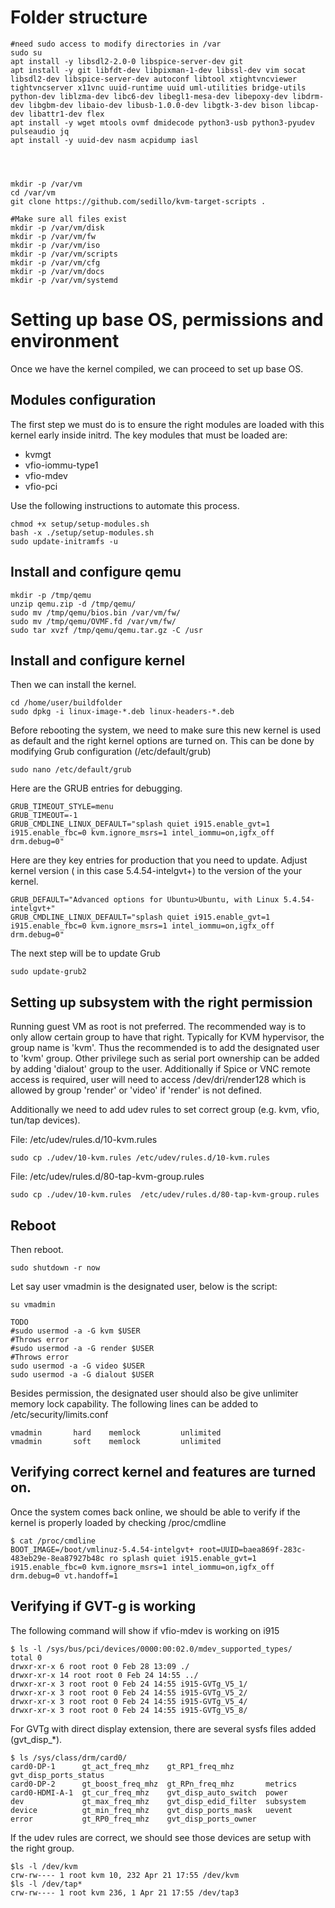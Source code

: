 # Folder structure
```
#need sudo access to modify directories in /var
sudo su
apt install -y libsdl2-2.0-0 libspice-server-dev git
apt install -y git libfdt-dev libpixman-1-dev libssl-dev vim socat libsdl2-dev libspice-server-dev autoconf libtool xtightvncviewer tightvncserver x11vnc uuid-runtime uuid uml-utilities bridge-utils python-dev liblzma-dev libc6-dev libegl1-mesa-dev libepoxy-dev libdrm-dev libgbm-dev libaio-dev libusb-1.0.0-dev libgtk-3-dev bison libcap-dev libattr1-dev flex
apt install -y wget mtools ovmf dmidecode python3-usb python3-pyudev pulseaudio jq
apt install -y uuid-dev nasm acpidump iasl




mkdir -p /var/vm
cd /var/vm
git clone https://github.com/sedillo/kvm-target-scripts .

#Make sure all files exist
mkdir -p /var/vm/disk
mkdir -p /var/vm/fw
mkdir -p /var/vm/iso
mkdir -p /var/vm/scripts
mkdir -p /var/vm/cfg
mkdir -p /var/vm/docs
mkdir -p /var/vm/systemd
```
# Setting up base OS, permissions and environment

Once we have the kernel compiled, we can proceed to set up base OS.

## Modules configuration

The first step we must do is to ensure the right modules are loaded with this kernel early inside initrd. The key modules that must be loaded are:
* kvmgt
* vfio-iommu-type1
* vfio-mdev
* vfio-pci

Use the following instructions to automate this process.

```
chmod +x setup/setup-modules.sh
bash -x ./setup/setup-modules.sh
sudo update-initramfs -u
```
## Install and configure qemu
```
mkdir -p /tmp/qemu
unzip qemu.zip -d /tmp/qemu/
sudo mv /tmp/qemu/bios.bin /var/vm/fw/
sudo mv /tmp/qemu/OVMF.fd /var/vm/fw/
sudo tar xvzf /tmp/qemu/qemu.tar.gz -C /usr

```
## Install and configure kernel

Then we can install the kernel.
```
cd /home/user/buildfolder
sudo dpkg -i linux-image-*.deb linux-headers-*.deb
```
Before rebooting the system, we need to make sure this new kernel is used as default and the right kernel options are turned on. This can be done by modifying Grub configuration (/etc/default/grub)

```
sudo nano /etc/default/grub
```

Here are the GRUB entries for debugging.

```
GRUB_TIMEOUT_STYLE=menu
GRUB_TIMEOUT=-1
GRUB_CMDLINE_LINUX_DEFAULT="splash quiet i915.enable_gvt=1 i915.enable_fbc=0 kvm.ignore_msrs=1 intel_iommu=on,igfx_off drm.debug=0"
```

Here are they key entries for production that you need to update. Adjust kernel version ( in this case 5.4.54-intelgvt+) to the version of the your kernel.

```
GRUB_DEFAULT="Advanced options for Ubuntu>Ubuntu, with Linux 5.4.54-intelgvt+"
GRUB_CMDLINE_LINUX_DEFAULT="splash quiet i915.enable_gvt=1 i915.enable_fbc=0 kvm.ignore_msrs=1 intel_iommu=on,igfx_off drm.debug=0"
```

The next step will be to update Grub
```
sudo update-grub2
```
## Setting up subsystem with the right permission

Running guest VM as root is not preferred. The recommended way is to only allow certain group to have that right. Typically for KVM hypervisor, the group name is 'kvm'. Thus the recommended is to add the designated user to 'kvm' group. Other privilege such as serial port ownership can be added by adding 'dialout' group to the user. Additionally if Spice or VNC remote access is required, user will need to access /dev/dri/render128 which is allowed by group 'render' or 'video' if 'render' is not defined.

Additionally we need to add udev rules to set correct group (e.g. kvm, vfio, tun/tap devices).

File: /etc/udev/rules.d/10-kvm.rules
```
sudo cp ./udev/10-kvm.rules /etc/udev/rules.d/10-kvm.rules
```
File: /etc/udev/rules.d/80-tap-kvm-group.rules
```
sudo cp ./udev/10-kvm.rules  /etc/udev/rules.d/80-tap-kvm-group.rules
```
## Reboot
Then reboot.
```
sudo shutdown -r now
```

Let say user vmadmin is the designated user, below is the script:

```
su vmadmin 

TODO
#sudo usermod -a -G kvm $USER
#Throws error
#sudo usermod -a -G render $USER
#Throws error
sudo usermod -a -G video $USER
sudo usermod -a -G dialout $USER
```
Besides permission, the designated user should also be give unlimiter memory lock capability. The following lines can be added to /etc/security/limits.conf
```
vmadmin       hard    memlock         unlimited
vmadmin       soft    memlock         unlimited
```


## Verifying correct kernel and features are turned on.

Once the system comes back online, we should be able to verify if the kernel is properly loaded by checking /proc/cmdline
```
$ cat /proc/cmdline
BOOT_IMAGE=/boot/vmlinuz-5.4.54-intelgvt+ root=UUID=baea869f-283c-483eb29e-8ea87927b48c ro splash quiet i915.enable_gvt=1 i915.enable_fbc=0 kvm.ignore_msrs=1 intel_iommu=on,igfx_off drm.debug=0 vt.handoff=1
```

## Verifying if GVT-g is working

The following command will show if vfio-mdev is working on i915
```
$ ls -l /sys/bus/pci/devices/0000:00:02.0/mdev_supported_types/
total 0
drwxr-xr-x 6 root root 0 Feb 28 13:09 ./
drwxr-xr-x 14 root root 0 Feb 24 14:55 ../
drwxr-xr-x 3 root root 0 Feb 24 14:55 i915-GVTg_V5_1/
drwxr-xr-x 3 root root 0 Feb 24 14:55 i915-GVTg_V5_2/
drwxr-xr-x 3 root root 0 Feb 24 14:55 i915-GVTg_V5_4/
drwxr-xr-x 3 root root 0 Feb 24 14:55 i915-GVTg_V5_8/
```
For GVTg with direct display extension, there are several sysfs files added (gvt_disp_*).
```
$ ls /sys/class/drm/card0/
card0-DP-1      gt_act_freq_mhz    gt_RP1_freq_mhz       gvt_disp_ports_status
card0-DP-2      gt_boost_freq_mhz  gt_RPn_freq_mhz       metrics
card0-HDMI-A-1  gt_cur_freq_mhz    gvt_disp_auto_switch  power
dev             gt_max_freq_mhz    gvt_disp_edid_filter  subsystem
device          gt_min_freq_mhz    gvt_disp_ports_mask   uevent
error           gt_RP0_freq_mhz    gvt_disp_ports_owner
```
If the udev rules are correct, we should see those devices are setup with the right group.
```
$ls -l /dev/kvm
crw-rw---- 1 root kvm 10, 232 Apr 21 17:55 /dev/kvm
$ls -l /dev/tap*
crw-rw---- 1 root kvm 236, 1 Apr 21 17:55 /dev/tap3
```
